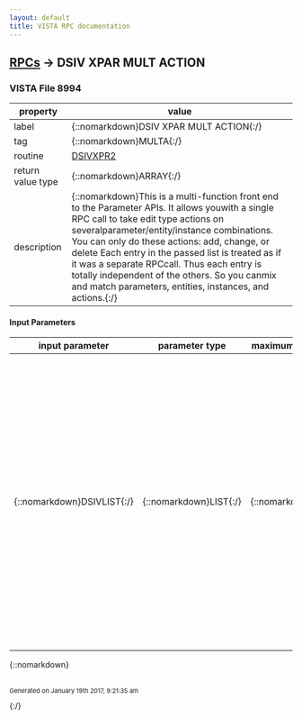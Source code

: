 ```yaml
---
layout: default
title: VISTA RPC documentation
---
```




## [RPCs](TableOfContent.md) &#8594; DSIV XPAR MULT ACTION 



### VISTA File 8994 


 property | value 
--- | --- 
 label | {::nomarkdown}DSIV XPAR MULT ACTION{:/}
 tag | {::nomarkdown}MULTA{:/}
 routine | [DSIVXPR2](http://code.osehra.org/dox/Routine_DSIVXPR2_source.html)
 return value type | {::nomarkdown}ARRAY{:/}
 description | {::nomarkdown}This is a multi-function front end to the Parameter APIs.  It allows youwith a single RPC call to take edit type actions on severalparameter/entity/instance combinations. You can only do these actions:  add, change, or delete Each entry in the passed list is treated as if it was a separate RPCcall.  Thus each entry is totally independent of the others.  So you canmix and match parameters, entities, instances, and actions.{:/}

#### Input Parameters

| input parameter | parameter type | maximum data length | required | description | 
| --- | --- | --- | --- | --- | 
| {::nomarkdown}DSIVLIST{:/} | {::nomarkdown}LIST{:/} | {::nomarkdown}250{:/} | {::nomarkdown}true{:/} | {::nomarkdown}DSIVLIST - required - p1^p2^p3^p4^p5^p6^p7  where For p1 - p6 see the equivalent DSIC XPAR xxxxxx RPC definition to seewhich p1 - p6 are required for the action requested   p1 := entity - default to USR  p2 := parameter name  p3 := instance  p4 := value  p5 := new instance value  p6 := format for GET1 call  p7 := action to be taken - must be ADD, CHG, or DEL        if p7 = \ADD\ then for this list element perform ADD function        if p7 = \CHG\ then for this list element perform change value                 for a parameter/entity/instance        if p7 = \DEL\ then for this list element perform delete of                of a parameter/entity/instance{:/} | 

{::nomarkdown} <br/><br/><p style="font-size: 11px">Generated on January 19th 2017, 9:21:35 am</p>{:/}